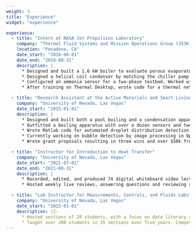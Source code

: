 ```yaml
---
weight: 3
title: "Experience"
widget: "experience"

experience:
  - title: "Intern at NASA Jet Propulsion Laboratory"
    company: "Thermal Fluid Systems and Mission Operations Group (353K)"
    location: "Pasadena, CA"
    date_start: "2018-06-01"
    date_end: "2018-08-31"
    description: |
      *	Designed and built a 1.6 kW boiler to evaluate porous evaporator heat flux and dryout.
      *	Designed a helical coil condenser by matching the chiller pump curve to empirical correlations.
      *	Configured an ammonia sensor for a two-phase testbed. Worked with colleagues to charge it with ammonia.
      *	After training on Thermal Desktop, wrote code for a thermal network solver in post-internship collaboration.

  - title: "Research Assistant at the Active Materials and Smart Living Lab"
    company: "University of Nevada, Las Vegas"
    date_start: "2015-01-01"
    description: |
      *	Designed and built both a pool boiling and a condensation apparatus. Performed experimental design, requirements and thermal analysis, solid modeling, and GD&T of machined parts and sealing surfaces.
      *	Outfitted a boiling apparatus with over a dozen sensors and two independent heater circuits. Wrote Python code for data acquisition and temperature control of a copper block capable of reaching 600°C.
      *	Wrote Matlab code for automated droplet distribution detection from high-speed video of condensation.
      *	Currently working on bubble detection by image processing in OpenCV, as well as CFD in OpenFOAM.
      *	Wrote grant proposals resulting in three wins and over $50k from Nevada NASA Space Grant Consortium.

  - title: "Instructor for Introduction to Heat Transfer"
    company: "University of Nevada, Las Vegas"
    date_start: "2021-07-01"
    date_end: "2021-08-31"
    description: |
      *	Recorded, edited, and produced 74 digital whiteboard video lectures, averaging 18 minutes long each.
      *	Hosted weekly live reviews, answering questions and reviewing six self-authored quizzes and exams.

  - title: "Lab Instructor for Measurements, Controls, and Fluids Labs"
    company: "University of Nevada, Las Vegas"
    date_start: "2015-01-01"
    description: |2-
      *	Hosted sections of 20 students, with a focus on data literacy and effective communication through lab reports.
      *	Taught over 200 students in 15 sections over five years. Competency exceeding 4.5/5.0 in course evaluations.
---
```

